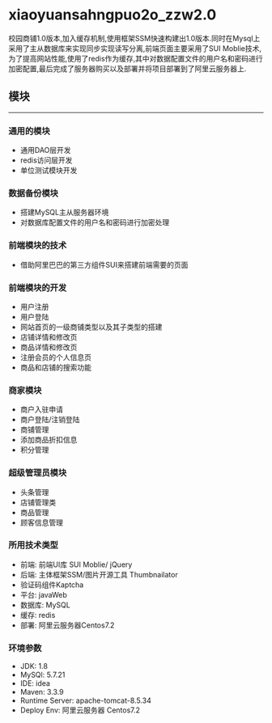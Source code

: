 # xiaoyuansahngpuo2o_zzw2.0
校园商铺1.0版本,加入缓存机制,使用框架SSM快速构建出1.0版本.同时在Mysql上采用了主从数据库来实现同步实现读写分离,前端页面主要采用了SUI Moblie技术,为了提高网站性能,使用了redis作为缓存,其中对数据配置文件的用户名和密码进行加密配置,最后完成了服务器购买以及部署并将项目部署到了阿里云服务器上.

## 模块
---
### 通用的模块
* 通用DAO层开发    
* redis访问层开发   
* 单位测试模块开发    

### 数据备份模块
* 搭建MySQL主从服务器环境
* 对数据库配置文件的用户名和密码进行加密处理

### 前端模块的技术
* 借助阿里巴巴的第三方组件SUI来搭建前端需要的页面

### 前端模块的开发
* 用户注册
* 用户登陆
* 网站首页的一级商铺类型以及其子类型的搭建
* 店铺详情和修改页
* 商品详情和修改页
* 注册会员的个人信息页
* 商品和店铺的搜索功能

### 商家模块
* 商户入驻申请
* 商户登陆/注销登陆
* 商铺管理
* 添加商品折扣信息
* 积分管理

### 超级管理员模块
* 头条管理
* 店铺管理类
* 商品管理
* 顾客信息管理


### 所用技术类型
* 前端: 前端UI库 SUI Moblie/ jQuery 
* 后端: 主体框架SSM/图片开源工具 Thumbnailator
* 验证码组件Kaptcha
* 平台: javaWeb
* 数据库: MySQL
* 缓存: redis
* 部署: 阿里云服务器Centos7.2

### 环境参数
* JDK: 1.8
* MySQl: 5.7.21
* IDE: idea
* Maven: 3.3.9
* Runtime Server: apache-tomcat-8.5.34
* Deploy Env: 阿里云服务器 Centos7.2


